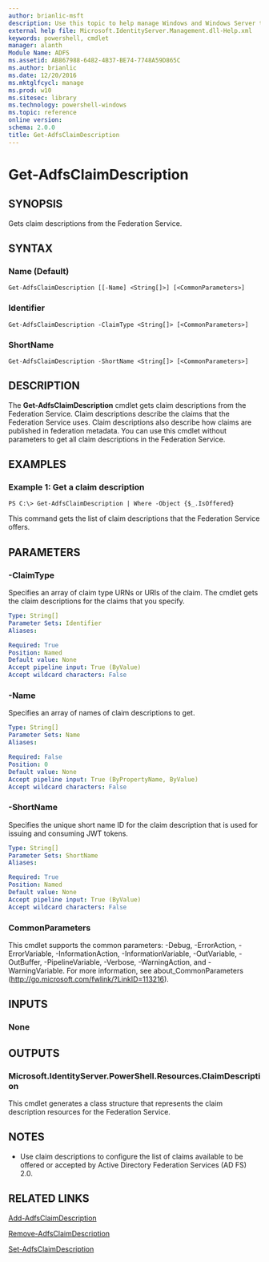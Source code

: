 ```yaml
---
author: brianlic-msft
description: Use this topic to help manage Windows and Windows Server technologies with Windows PowerShell.
external help file: Microsoft.IdentityServer.Management.dll-Help.xml
keywords: powershell, cmdlet
manager: alanth
Module Name: ADFS
ms.assetid: AB867988-6482-4B37-BE74-7748A59D865C
ms.author: brianlic
ms.date: 12/20/2016
ms.mktglfcycl: manage
ms.prod: w10
ms.sitesec: library
ms.technology: powershell-windows
ms.topic: reference
online version: 
schema: 2.0.0
title: Get-AdfsClaimDescription
---
```


# Get-AdfsClaimDescription

## SYNOPSIS
Gets claim descriptions from the Federation Service.

## SYNTAX

### Name (Default)
```
Get-AdfsClaimDescription [[-Name] <String[]>] [<CommonParameters>]
```

### Identifier
```
Get-AdfsClaimDescription -ClaimType <String[]> [<CommonParameters>]
```

### ShortName
```
Get-AdfsClaimDescription -ShortName <String[]> [<CommonParameters>]
```

## DESCRIPTION
The **Get-AdfsClaimDescription** cmdlet gets claim descriptions from the Federation Service.
Claim descriptions describe the claims that the Federation Service uses.
Claim descriptions also describe how claims are published in federation metadata.
You can use this cmdlet without parameters to get all claim descriptions in the Federation Service.

## EXAMPLES

### Example 1: Get a claim description
```
PS C:\> Get-AdfsClaimDescription | Where -Object {$_.IsOffered}
```

This command gets the list of claim descriptions that the Federation Service offers.

## PARAMETERS

### -ClaimType
Specifies an array of claim type URNs or URIs of the claim.
The cmdlet gets the claim descriptions for the claims that you specify.

```yaml
Type: String[]
Parameter Sets: Identifier
Aliases: 

Required: True
Position: Named
Default value: None
Accept pipeline input: True (ByValue)
Accept wildcard characters: False
```

### -Name
Specifies an array of names of claim descriptions to get.

```yaml
Type: String[]
Parameter Sets: Name
Aliases: 

Required: False
Position: 0
Default value: None
Accept pipeline input: True (ByPropertyName, ByValue)
Accept wildcard characters: False
```

### -ShortName
Specifies the unique short name ID for the claim description that is used for issuing and consuming JWT tokens.

```yaml
Type: String[]
Parameter Sets: ShortName
Aliases: 

Required: True
Position: Named
Default value: None
Accept pipeline input: True (ByValue)
Accept wildcard characters: False
```

### CommonParameters
This cmdlet supports the common parameters: -Debug, -ErrorAction, -ErrorVariable, -InformationAction, -InformationVariable, -OutVariable, -OutBuffer, -PipelineVariable, -Verbose, -WarningAction, and -WarningVariable. For more information, see about_CommonParameters (http://go.microsoft.com/fwlink/?LinkID=113216).

## INPUTS

### None

## OUTPUTS

### Microsoft.IdentityServer.PowerShell.Resources.ClaimDescription
This cmdlet generates a class structure that represents the claim description resources for the Federation Service.

## NOTES
* Use claim descriptions to configure the list of claims available to be offered or accepted by Active Directory Federation Services (AD FS) 2.0.

## RELATED LINKS

[Add-AdfsClaimDescription](./Add-AdfsClaimDescription.md)

[Remove-AdfsClaimDescription](./Remove-AdfsClaimDescription.md)

[Set-AdfsClaimDescription](./Set-AdfsClaimDescription.md)

